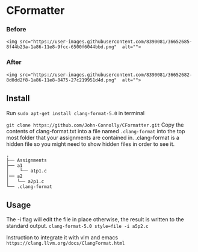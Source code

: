 # CFormatter


### Before
<p align="center">
	
    <img src="https://user-images.githubusercontent.com/8390081/36652685-8f44b23a-1a86-11e8-9fcc-6500f6044bbd.png"  alt="">
   
  </p>

### After
<p align="center">
	
    <img src="https://user-images.githubusercontent.com/8390081/36652682-8d0dd2f8-1a86-11e8-8475-27c219951d4d.png"  alt="">
   
  </p>


## Install

Run ``sudo apt-get install clang-format-5.0`` in terminal

``git clone https://github.com/John-Connolly/CFormatter.git``
Copy the contents of clang-format.txt into a file named ``.clang-format`` into the top most folder that your assignments are contained in. .clang-format is a hidden file so you might need to show hidden files in order to see it. 

```
.
├── Assignments
├── a1
│	 └── a1p1.c
│── a2
│   └── a2p1.c
└── .clang-format
```



## Usage

The -i flag will edit the file in place otherwise, the
result is written to the standard output.
``clang-format-5.0 style=file -i a5p2.c``


Instruction to integrate it with vim and emacs ``https://clang.llvm.org/docs/ClangFormat.html``